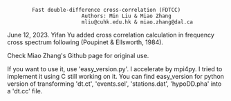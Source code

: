 			Fast double-difference cross-correlation (FDTCC)
							Authors: Min Liu & Miao Zhang
							mliu@cuhk.edu.hk & miao.zhang@dal.ca
                            
June 12, 2023. Yifan Yu added cross correlation calculation in frequency cross spectrum following (Poupinet & Ellsworth, 1984).

Check Miao Zhang's Github page for original use.

If you want to use it, use 'easy_version.py'. I accelerate by mpi4py. I tried to implement it using C still working on it.
You can find easy_version for python version of transforming 'dt.ct', 'events.sel', 'stations.dat', 'hypoDD.pha' into a 'dt.cc' file.
